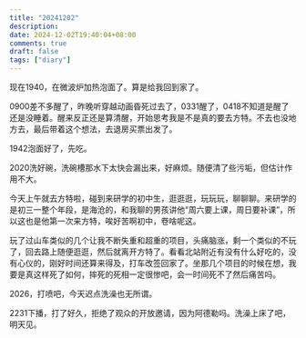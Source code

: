 ```yaml
---
title: "20241202"
description: 
date: 2024-12-02T19:40:04+08:00
comments: true
draft: false
tags: ["diary"]
---
```

现在1940，在微波炉加热泡面了。算是给我回到家了。

0900差不多醒了，昨晚听穿越动画昏死过去了，0331醒了，0418不知道是醒了还是没睡着。醒来反正还是算清醒，开始思考我是不是真的要去方特。不去也没地方去，最后带着这个想法，去退房买票出发了。

1942泡面好了，先吃。

2020洗好碗，洗碗槽那水下太快会漏出来，好麻烦。随便清了些污垢，但估计作用不大。

今天上午就去方特啦，碰到来研学的初中生，逛逛逛，玩玩玩，聊聊聊。来研学的是初三一整个年段，是海沧的，和我聊的男孩讲他“周六要上课，周日要补课”，所以这也是他第一次来方特，唉好苦啊初中，卷啥呢这。

玩了过山车类似的几个让我不断失重和超重的项目，头痛脑涨，剩一个类似的不玩了，回去路上随便逛逛，然后就离开方特了。看看北站附近有没有什么好吃的，没有心仪的，刚好时间还算来得及，打车改签回家了。坐那几个项目的时候在想，我要是真这样死了如何，摔死的死相一定很惨吧，会一时间死不了然后痛苦吗。

2026，打喷吧，今天迟点洗澡也无所谓。

2231下播，打了好久，拒绝了观众的开放邀请，因为阿德勒吗。洗澡上床了吧，明天见。